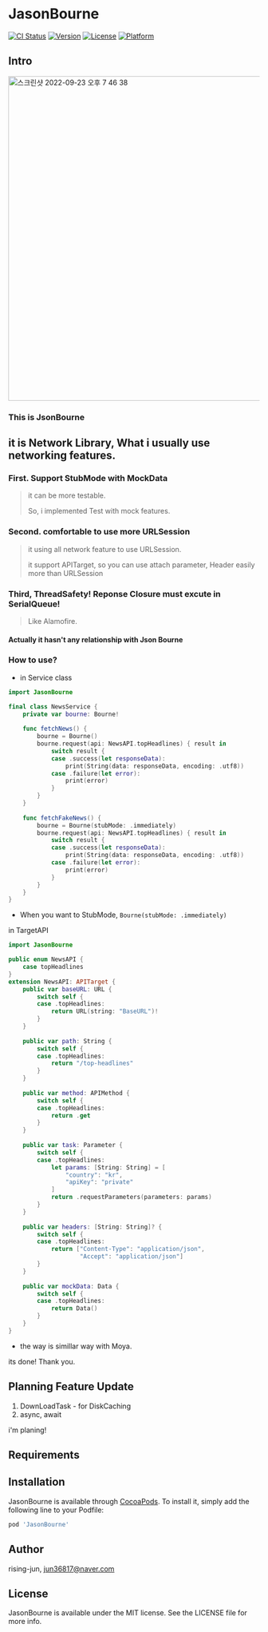 # JasonBourne

[![CI Status](https://img.shields.io/travis/rising-jun/JasonBourne.svg?style=flat)](https://travis-ci.org/rising-jun/JasonBourne)
[![Version](https://img.shields.io/cocoapods/v/JasonBourne.svg?style=flat)](https://cocoapods.org/pods/JasonBourne)
[![License](https://img.shields.io/cocoapods/l/JasonBourne.svg?style=flat)](https://cocoapods.org/pods/JasonBourne)
[![Platform](https://img.shields.io/cocoapods/p/JasonBourne.svg?style=flat)](https://cocoapods.org/pods/JasonBourne)

## Intro
<img width="650" alt="스크린샷 2022-09-23 오후 7 46 38" src="https://user-images.githubusercontent.com/62687919/191944772-aae07b70-d377-4ab8-b2e8-1cf1b2196df3.png">

### This is JsonBourne

## it is Network Library, What i usually use networking features.
### First. Support StubMode with MockData
>
> it can be more testable.
> 
> So, i implemented Test with mock features.
>
### Second. comfortable to use more URLSession
> 
> it using all network feature to use URLSession.
>
> it support APITarget, so you can use attach parameter, Header easily more than URLSession
>
### Third, ThreadSafety! Reponse Closure must excute in SerialQueue!
>
> Like Alamofire.
>
#### Actually it hasn't any relationship with Json Bourne

### How to use?
- in Service class
```swift
import JasonBourne

final class NewsService {
    private var bourne: Bourne!
    
    func fetchNews() {
        bourne = Bourne()
        bourne.request(api: NewsAPI.topHeadlines) { result in
            switch result {
            case .success(let responseData):
                print(String(data: responseData, encoding: .utf8))
            case .failure(let error):
                print(error)
            }
        }
    }
    
    func fetchFakeNews() {
        bourne = Bourne(stubMode: .immediately)
        bourne.request(api: NewsAPI.topHeadlines) { result in
            switch result {
            case .success(let responseData):
                print(String(data: responseData, encoding: .utf8))
            case .failure(let error):
                print(error)
            }
        }
    }
}
```
- When you want to StubMode, `Bourne(stubMode: .immediately)`

in TargetAPI
```swift
import JasonBourne

public enum NewsAPI {
    case topHeadlines
}
extension NewsAPI: APITarget {
    public var baseURL: URL {
        switch self {
        case .topHeadlines:
            return URL(string: "BaseURL")!
        }
    }
    
    public var path: String {
        switch self {
        case .topHeadlines:
            return "/top-headlines"
        }
    }
    
    public var method: APIMethod {
        switch self {
        case .topHeadlines:
            return .get
        }
    }
    
    public var task: Parameter {
        switch self {
        case .topHeadlines:
            let params: [String: String] = [
                "country": "kr",
                "apiKey": "private"
            ]
            return .requestParameters(parameters: params)
        }
    }
    
    public var headers: [String: String]? {
        switch self {
        case .topHeadlines:
            return ["Content-Type": "application/json",
                    "Accept": "application/json"]
        }
    }
    
    public var mockData: Data {
        switch self {
        case .topHeadlines:
            return Data()
        }
    }
}
```
- the way is simillar way with Moya.

its done! Thank you.

## Planning Feature Update
1. DownLoadTask - for DiskCaching
2. async, await

i'm planing!

## Requirements

## Installation

JasonBourne is available through [CocoaPods](https://cocoapods.org). To install
it, simply add the following line to your Podfile:

```ruby
pod 'JasonBourne'
```

## Author

rising-jun, jun36817@naver.com

## License

JasonBourne is available under the MIT license. See the LICENSE file for more info.
